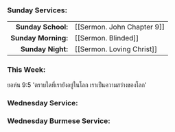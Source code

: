 ### Sunday Services:
| | |
| --:|:-- |
| **Sunday School:**  | [[Sermon. John Chapter 9]] |
| **Sunday Morning:** | [[Sermon. Blinded]] |
| **Sunday Night:**   | [[Sermon. Loving Christ]] |
### This Week:
ยอห์น 9:5 'ตราบใดที่เรายังอยู่ในโลก เราเป็นความสว่างของโลก'
### Wednesday Service:

### Wednesday Burmese Service:
